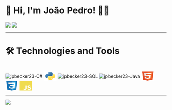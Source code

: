 # 👋 Hi, I'm João Pedro! 👨‍💻

  <a href="https://github.com/jpbecker23/github-readme-stats" style="display:inline-block;">
    <img height="160" align="center" src="https://github-readme-stats.vercel.app/api?username=jpbecker23&theme=swift&show_icons=true" />
  </a>

  <a href="https://github.com/jpbecker23/convoychat" style="display:inline-block;">
    <img height="160" align="center" src="https://github-readme-stats.vercel.app/api/top-langs?username=jpbecker23&theme=swift&layout=compact&langs_count=8&card_width=320" />
  </a>

---

# 🛠️ Technologies and Tools

<div style="display: inline_block"><br>  
  <img align="center" alt="jpbecker23-C#" height="30" width="40" src="https://cdn.jsdelivr.net/gh/devicons/devicon@latest/icons/csharp/csharp-original.svg">          
  <img align="center" alt="jpbecker23-Python" height="30" width="40" src="https://raw.githubusercontent.com/devicons/devicon/master/icons/python/python-original.svg">
  <img align="center" alt="jpbecker23-SQL" height="30" width="40" src="https://cdn.jsdelivr.net/gh/devicons/devicon@latest/icons/azuresqldatabase/azuresqldatabase-original.svg">
  <img align="center" alt="jpbecker23-Java" height="30" width="40" src="https://cdn.jsdelivr.net/gh/devicons/devicon@latest/icons/java/java-plain-wordmark.svg">
  <img align="center" alt="jpbecker23-HTML" height="30" width="40" src="https://raw.githubusercontent.com/devicons/devicon/master/icons/html5/html5-original.svg">
  <img align="center" alt="jpbecker23-CSS" height="30" width="40" src="https://raw.githubusercontent.com/devicons/devicon/master/icons/css3/css3-original.svg">
  <img align="center" alt="jpbecker23-JavaScript" height="30" width="40" src="https://raw.githubusercontent.com/devicons/devicon/master/icons/javascript/javascript-plain.svg">
</div>

---

<div> 
  <a href="https://www.linkedin.com/in/joao-pedro-becker-da-silva/" target="_blank">
    <img src="https://img.shields.io/badge/-LinkedIn-%230077B5?style=for-the-badge&logo=linkedin&logoColor=white">
  </a> 
</div>

